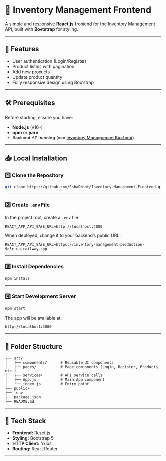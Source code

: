 # 🎨 Inventory Management Frontend

A simple and responsive **React.js** frontend for the Inventory Management API, built with **Bootstrap** for styling.

---

## 🚀 Features

- User authentication (Login/Register)
- Product listing with pagination
- Add new products
- Update product quantity
- Fully responsive design using Bootstrap

---

## 🛠 Prerequisites

Before starting, ensure you have:

- **Node.js** (v16+)
- **npm** or **yarn**
- Backend API running (see [Inventory Management Backend](https://github.com/EshaDhoot/Inventory-Management))

---

## 📥 Local Installation

### 1️⃣ Clone the Repository

```bash
git clone https://github.com/EshaDhoot/Inventory-Management-Frontend.git
```

---

### 2️⃣ Create `.env` File

In the project root, create a `.env` file:

```env
REACT_APP_API_BASE_URL=http://localhost:4000
```

When deployed, change it to your backend’s public URL:

```env
REACT_APP_API_BASE_URL=https://inventory-management-production-9d5c.up.railway.app
```

---

### 3️⃣ Install Dependencies

```bash
npm install
```

---

### 4️⃣ Start Development Server

```bash
npm start
```


The app will be available at:

```
http://localhost:3000
```

---

## 📂 Folder Structure

```
├── src/
│   ├── components/      # Reusable UI components
│   ├── pages/           # Page components (Login, Register, Products, etc.)
│   ├── services/        # API service calls
│   ├── App.js           # Main App component
│   └── index.js         # Entry point
├── public/
├── .env
├── package.json
└── README.md
```

---

## 🧰 Tech Stack

- **Frontend:** React.js
- **Styling:** Bootstrap 5
- **HTTP Client:** Axios
- **Routing:** React Router

---


